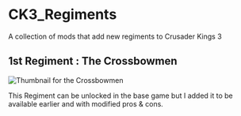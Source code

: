 # CK3_Regiments
A collection of mods that add new regiments to Crusader Kings 3  

## 1st Regiment : The Crossbowmen  
![Thumbnail for the Crossbowmen](https://github.com/ImMorph/CK3_Regiments/blob/main/thumbnails/modified_crossbowmen.jpg?raw=true)  
  
This Regiment can be unlocked in the base game but I added it to be available earlier and with modified pros & cons.  
